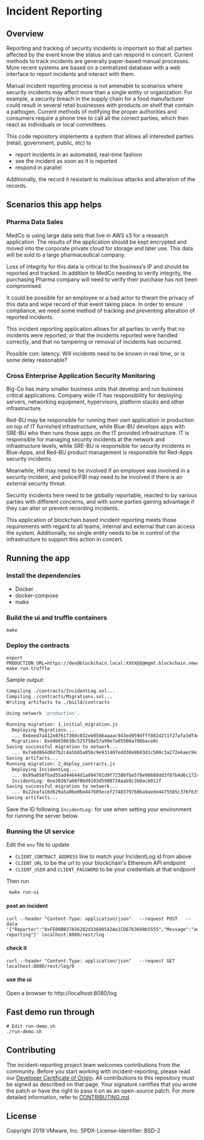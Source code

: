# Incident Reporting

## Overview

Reporting and tracking of security incidents is important so that all parties affected by the event know the status and can respond in concert.
Current methods to track incidents are generally paper-based manual processes.
More recent systems are based on a centralized database with a web interface to report incidents and interact with them.

Manual incident reporting process is not amenable to scenarios where security incidents may affect more than a single entity or organization.
For example, a security breach in the supply chain for a food manufacturer could result in several retail businesses with products on shelf that contain a pathogen.
Current methods of notifying the proper authorities and consumers require a phone tree to call all the correct parties, which then react as individuals or local committees.

This code repository implements a system that allows all interested parties (retail, government, public, etc) to

* report incidents in an automated, real-time fashion
* see the incident as soon as it is reported
* respond in parallel

Additionally, the record it resistant to malicious attacks and alteration of the records.

## Scenarios this app helps

### Pharma Data Sales

MedCo is using large data sets that live in AWS s3 for a research application.  The results of the application should be kept encrypted and moved into the corporate private cloud for storage and later use.  This data will be sold to a large pharmaceutical company.

Loss of integrity for this data is critical to the business’s IP and should be reported and tracked.  In addition to MedCo needing to verify integrity, the purchasing Pharma company will need to verify their purchase has not been compromised.

It could be possible for an employee or a bad actor to thwart the privacy of this data and wipe record of that event taking place.  In order to ensure compliance, we need some method of tracking and preventing alteration of reported incidents.

This incident reporting application allows for all parties to verify that no incidents were reported, or that the incidents reported were handled correctly, and that no tampering or removal of incidents has occurred.

Possible con: latency.  Will incidents need to be known in real time, or is some delay reasonable?

### Cross Enterprise Application Security Monitoring

Big-Co has many smaller business units that develop and run business critical applications.
Company wide IT has responsibility for deploying servers, networking equipment, hypervisors, platform stacks and other infrastructure.

Red-BU may be responsible for running their own application in production on top of IT furnished infrastructure, while Blue-BU develops apps with SRE-BU who then runs those apps on the IT provided infrastructure.
IT is responsible for managing security incidents at the network and infrastructure levels, while SRE-BU is responsible for security incidents in Blue-Apps, and Red-BU product management is responsible for Red-Apps security incidents.

Meanwhile, HR may need to be involved if an employee was involved in a security incident, and police/FBI may need to be involved if there is an external security threat.

Security incidents here need to be globally reportable, reacted to by various parties with different concerns, and with some parties gaining advantage if they can alter or prevent recording incidents.

This application of blockchain based incident reporting meets those requirements with regard to all teams, internal and external that can access the system.
Additionally, no single entity needs to be in control of the infrastructure to support this action in concert.

## Running the app

### Install the dependencies

* Docker
* docker-compose
* make

### Build the ui and truffle containers

    make

### Deploy the contracts

    export PRODUCTION_URL=https://dev@blockchain.local:XXXX@$@mgmt.blockchain.vmware.com/blockchains/XXXX/api/concord/eth
    make run-truffle

Sample output:

``` bash
Compiling ./contracts/IncidentLog.sol...
Compiling ./contracts/Migrations.sol...
Writing artifacts to ./build/contracts

Using network 'production'.

Running migration: 1_initial_migration.js
  Deploying Migrations...
  ... 0x6eed7a412e8761730dc032eb0586aaaac943ed959dfff8024211f27afa3df4ed
  Migrations: 0xd4b650638c525758e57a99e7a85508a708bace8c
Saving successful migration to network...
  ... 0x7a8d864d0d7b2c4a5b85a05bc9e931407edd30a9b83d1c500c3a272e6aec9e14
Saving artifacts...
Running migration: 2_deploy_contracts.js
  Deploying IncidentLog...
  ... 0x99a050fbad55ad44644d1a094781d9f72380fbe5f8e98688dd3f87b4d6c172c6
  IncidentLog: 0xe30267a60f8bd9103d5988734aab9c3b0acb011f
Saving successful migration to network...
  ... 0x22eafa16d629a5a0be06e447605ecef2748379760ba9aede4475565c376f6357
Saving artifacts...
```

Save the ID following `IncidentLog:` for use when setting your environment for running the server below.

### Running the UI service

Edit the `env` file to update

* `CLIENT_CONTRACT_ADDRESS` line to match your IncidentLog id from above
* `CLIENT_URL` to be the url to your blockchain's Ethereum API endpoint
* `CLIENT_USER` and `CLIENT_PASSWORD` to be your credentials at that endpoint

Then run

     make run-ui

#### post an incident

    curl --header "Content-Type: application/json"   --request POST   --data '{"Reporter":"0xFE00BB37A56282d33680542Ae1CD6763660b5555","Message":"automatic reporting"}' localhost:8080/rest/log

#### check it

    curl --header "Content-Type: application/json"   --request GET localhost:8080/rest/log/0

#### use the ui

Open a browser to http://localhost:8080/log

## Fast demo run through

    # Edit run-demo.sh
    ./run-demo.sh

## Contributing

The incident-reporting project team welcomes contributions from the community. Before you start working with incident-reporting, please read our [Developer Certificate of Origin](https://cla.vmware.com/dco). All contributions to this repository must be signed as described on that page. Your signature certifies that you wrote the patch or have the right to pass it on as an open-source patch. For more detailed information, refer to [CONTRIBUTING.md](CONTRIBUTING.md).

## License

Copyright 2019 VMware, Inc.
SPDX-License-Identifier: BSD-2
